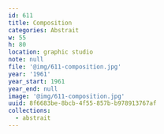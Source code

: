 ```yaml
---
id: 611
title: Composition
categories: Abstrait
w: 55
h: 80
location: graphic studio
note: null
file: '@img/611-composition.jpg'
year: '1961'
year_start: 1961
year_end: null
image: '@img/611-composition.jpg'
uuid: 8f6683be-8bcb-4f55-857b-b978913767af
collections:
  - abstrait
---
```


